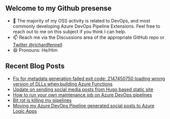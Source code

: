 ## Welcome to my Github presense

- 💬 The majority of my OSS activity is related to DevOps, and most commonly developing Azure DevOps Pipeline Extensions. Feel free to reach out to me on this subject if you think I can help.
- 📫 Reach me via the Discussions area of the appropriate GitHub repo or [Twitter @richardfennell](https://twitter.com/richardfennell)
- 😄 Pronouns: He/Him

## Recent Blog Posts
<!-- BLOG-POST-LIST:START -->
- [Fix for metadata generation failed exit code: 2147450750 loading wrong version of DLLs when building Azure Functions](https://blogs.blackmarble.co.uk/rfennell/fix-for-metadata-generation-failed-exit-code-2147450750-building-azure-functions/)
- [Update on sending social media posts from Hugo based static site](https://blogs.blackmarble.co.uk/rfennell/update-on-sending-social-media-posts-from-hugo-based-static-site/)
- [How to run your own maintenance job on Azure DevOps pipelines](https://blogs.blackmarble.co.uk/rfennell/how-to-run-your-own-maintainance-job-on-azure-devops-pipelines/)
- [Bit rot is killing my pipelines](https://blogs.blackmarble.co.uk/rfennell/bit-rot-is-killing-my-pipelines/)
- [Moving my Azure DevOps Pipeline generated social posts to Azure Logic Apps](https://blogs.blackmarble.co.uk/rfennell/moving-my-azure-devops-pipeline-social-posts-to-logic-apps/)
<!-- BLOG-POST-LIST:END -->


<!--
**rfennell/rfennell** is a ✨ _special_ ✨ repository because its `README.md` (this file) appears on your GitHub profile.

Here are some ideas to get you started:

- 🔭 I’m currently working on ...
- 🌱 I’m currently learning ...
- 👯 I’m looking to collaborate on ...
- 🤔 I’m looking for help with ...
- 💬 Ask me about ...
- 📫 How to reach me: ...
- 😄 Pronouns: ...
- ⚡ Fun fact: ...
-->

